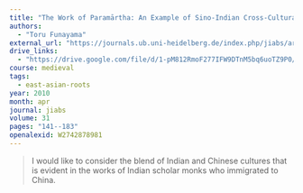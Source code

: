 ```yaml
---
title: "The Work of Paramārtha: An Example of Sino-Indian Cross-Cultural Exchange"
authors:
  - "Toru Funayama"
external_url: "https://journals.ub.uni-heidelberg.de/index.php/jiabs/article/download/9001/2894"
drive_links:
  - "https://drive.google.com/file/d/1-pM812RmoF277IFW9DTnM5bq6uoTZ9P0/view?usp=drivesdk"
course: medieval
tags:
  - east-asian-roots
year: 2010
month: apr
journal: jiabs
volume: 31
pages: "141--183"
openalexid: W2742878981
---
```


> I would like to consider the blend of Indian 
and Chinese cultures that is evident in the works of Indian scholar
monks who immigrated to China.

